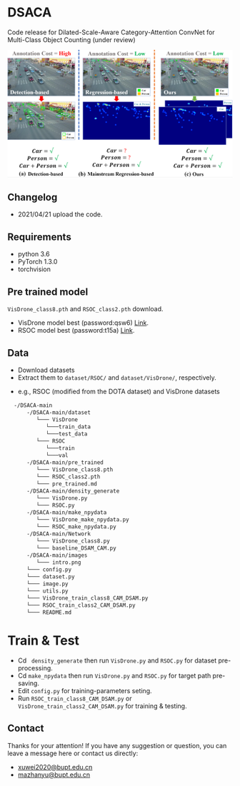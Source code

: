 # DSACA
Code release for Dilated-Scale-Aware Category-Attention ConvNet for Multi-Class Object Counting (under review)

![Image text](https://github.com/PRIS-CV/DSACA/blob/main/images/intro.png)

## Changelog
- 2021/04/21 upload the code.

## Requirements
- python 3.6
- PyTorch 1.3.0
- torchvision

## Pre trained model
`VisDrone_class8.pth` and `RSOC_class2.pth` download.
- VisDrone model best (password:qsw6) [Link](https://pan.baidu.com/s/1nORmkUbV1c-5MLZvYKToiA).
- RSOC model best (password:t15a) [Link](https://pan.baidu.com/s/1GjwsWG6FXu6D0DRGumRQ5Q).

## Data
- Download datasets  
- Extract them to `dataset/RSOC/` and `dataset/VisDrone/`, respectively.
* e.g., RSOC (modified from the DOTA dataset) and VisDrone datasets
```
  -/DSACA-main
      -/DSACA-main/dataset
         └─── VisDrone
            └───train_data
            └───test_data
         └─── RSOC
            └───train
            └───val
      -/DSACA-main/pre_trained
         └─── VisDrone_class8.pth
         └─── RSOC_class2.pth
         └─── pre_trained.md
      -/DSACA-main/density_generate
         └─── VisDrone.py
         └─── RSOC.py
      -/DSACA-main/make_npydata
         └─── VisDrone_make_npydata.py
         └─── RSOC_make_npydata.py
      -/DSACA-main/Network
         └─── VisDrone_class8.py
         └─── baseline_DSAM_CAM.py
      -/DSACA-main/images
         └─── intro.png
      └─── config.py
      └─── dataset.py
      └─── image.py
      └─── utils.py
      └─── VisDrone_train_class8_CAM_DSAM.py
      └─── RSOC_train_class2_CAM_DSAM.py
      └─── README.md
```

# Train & Test
- Cd ` density_generate`  then run `VisDrone.py` and `RSOC.py` for dataset pre-processing.
- Cd `make_npydata`  then run `VisDrone.py` and `RSOC.py` for target path pre-saving.
- Edit `config.py` for training-parameters seting.
- Run `RSOC_train_class8_CAM_DSAM.py` or `VisDrone_train_class2_CAM_DSAM.py` for training & testing.

## Contact
Thanks for your attention!
If you have any suggestion or question, you can leave a message here or contact us directly:
- xuwei2020@bupt.edu.cn
- mazhanyu@bupt.edu.cn
